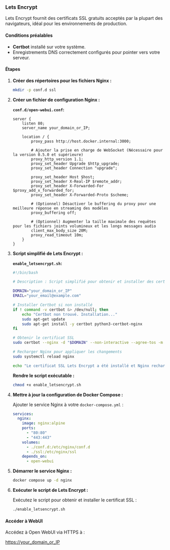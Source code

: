 ### Lets Encrypt

Lets Encrypt fournit des certificats SSL gratuits acceptés par la plupart des navigateurs, idéal pour les environnements de production.

#### Conditions préalables

- **Certbot** installé sur votre système.
- Enregistrements DNS correctement configurés pour pointer vers votre serveur.

#### Étapes

1. **Créer des répertoires pour les fichiers Nginx :**

    ```bash
    mkdir -p conf.d ssl
    ```

2. **Créer un fichier de configuration Nginx :**

    **`conf.d/open-webui.conf`:**

    ```nginx
    server {
        listen 80;
        server_name your_domain_or_IP;

        location / {
            proxy_pass http://host.docker.internal:3000;
    
            # Ajouter la prise en charge de WebSocket (Nécessaire pour la version 0.5.0 et supérieure)
            proxy_http_version 1.1;
            proxy_set_header Upgrade $http_upgrade;
            proxy_set_header Connection "upgrade";

            proxy_set_header Host $host;
            proxy_set_header X-Real-IP $remote_addr;
            proxy_set_header X-Forwarded-For $proxy_add_x_forwarded_for;
            proxy_set_header X-Forwarded-Proto $scheme;

            # (Optionnel) Désactiver le buffering du proxy pour une meilleure réponse en streaming des modèles
            proxy_buffering off;

            # (Optionnel) Augmenter la taille maximale des requêtes pour les fichiers joints volumineux et les longs messages audio
            client_max_body_size 20M;
            proxy_read_timeout 10m;
        }
    }
    ```

3. **Script simplifié de Lets Encrypt :**

    **`enable_letsencrypt.sh`:**

    ```bash
    #!/bin/bash

    # Description : Script simplifié pour obtenir et installer des certificats SSL Lets Encrypt à laide de Certbot.

    DOMAIN="your_domain_or_IP"
    EMAIL="your_email@example.com"

    # Installer Certbot si non installé
    if ! command -v certbot &> /dev/null; then
        echo "Certbot non trouvé. Installation..."
        sudo apt-get update
        sudo apt-get install -y certbot python3-certbot-nginx
    fi

    # Obtenir le certificat SSL
    sudo certbot --nginx -d "$DOMAIN" --non-interactive --agree-tos -m "$EMAIL"

    # Recharger Nginx pour appliquer les changements
    sudo systemctl reload nginx

    echo "Le certificat SSL Lets Encrypt a été installé et Nginx rechargé."
    ```

    **Rendre le script exécutable :**

    ```bash
    chmod +x enable_letsencrypt.sh
    ```

4. **Mettre à jour la configuration de Docker Compose :**

    Ajouter le service Nginx à votre `docker-compose.yml` :

    ```yaml
    services:
      nginx:
        image: nginx:alpine
        ports:
          - "80:80"
          - "443:443"
        volumes:
          - ./conf.d:/etc/nginx/conf.d
          - ./ssl:/etc/nginx/ssl
        depends_on:
          - open-webui
    ```

5. **Démarrer le service Nginx :**

    ```bash
    docker compose up -d nginx
    ```

6. **Exécuter le script de Lets Encrypt :**

    Exécutez le script pour obtenir et installer le certificat SSL :

    ```bash
    ./enable_letsencrypt.sh
    ```

#### Accéder à WebUI

Accédez à Open WebUI via HTTPS à :

[https://your_domain_or_IP](https://your_domain_or_IP)
